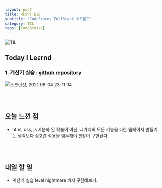 ```yaml
---
layout: post
title: 계산기 실습
subtitle: "CodeStates FullStack 부트캠프"
category: TIL
tags: [CodeStates]
---
```


![TIL](https://user-images.githubusercontent.com/83164003/127775612-7464075f-89e7-478e-82ee-dc1c2710a125.jpeg)
## Today I Learnd
### 1. 계산기 실습 : <a href="https://github.com/JH8459/CodeStates/tree/master/CodeStates_task/im-sprint-calculator-master" target="_blank">github repository</a>

![스크린샷, 2021-08-04 23-11-14](https://user-images.githubusercontent.com/83164003/128197051-cbb545e9-21bb-4d2c-bade-96c5aba58890.png)


<br>
<br>

## 오늘 느낀 점
- html, css, js 세분화 된 학습이 아닌, 세가지의 모든 기능을 더한 웹페이지 만들기는 생각보다 상호간 작용을 염두해야 원활이 구현된다.

<br>
<br>

## 내일 할 일
- 계산기 실습 level nightmare 까지 구현해보기.

